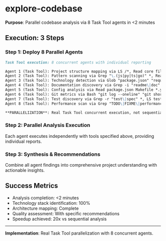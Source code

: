 # explore-codebase

**Purpose**: Parallel codebase analysis via 8 Task Tool agents in <2 minutes

## Execution: 3 Steps

### Step 1: Deploy 8 Parallel Agents
```markdown
Task Tool execution: 8 concurrent agents with individual reporting

Agent 1 (Task Tool): Project structure mapping via LS /*, Read core files, Grep dependencies
Agent 2 (Task Tool): Pattern scanning via Grep "\.(js|py|ts|go)" *, Read pattern files
Agent 3 (Task Tool): Technology detection via Glob "package.json" "requirements.txt" "*.toml"
Agent 4 (Task Tool): Documentation discovery via Grep -i "readme\|doc" *, Read doc files
Agent 5 (Task Tool): Config analysis via Read package.json Makefile *.yaml *.json
Agent 6 (Task Tool): Git metrics via Bash "git log --oneline" "git shortlog -sn"
Agent 7 (Task Tool): Test discovery via Grep -r "test\|spec" *, LS test/ tests/
Agent 8 (Task Tool): Performance scan via Grep "TODO\|FIXME\|performance" *

**PARALLELIZATION**: Real Task Tool concurrent execution, not sequential simulation
```

### Step 2: Parallel Analysis Execution
Each agent executes independently with tools specified above, providing individual reports.

### Step 3: Synthesis & Recommendations
Combine all agent findings into comprehensive project understanding with actionable insights.

## Success Metrics
- Analysis completion: <2 minutes
- Technology stack identification: 100%
- Architecture mapping: Complete
- Quality assessment: With specific recommendations
- Speedup achieved: 20x vs sequential analysis

---
**Implementation**: Real Task Tool parallelization with 8 concurrent agents.